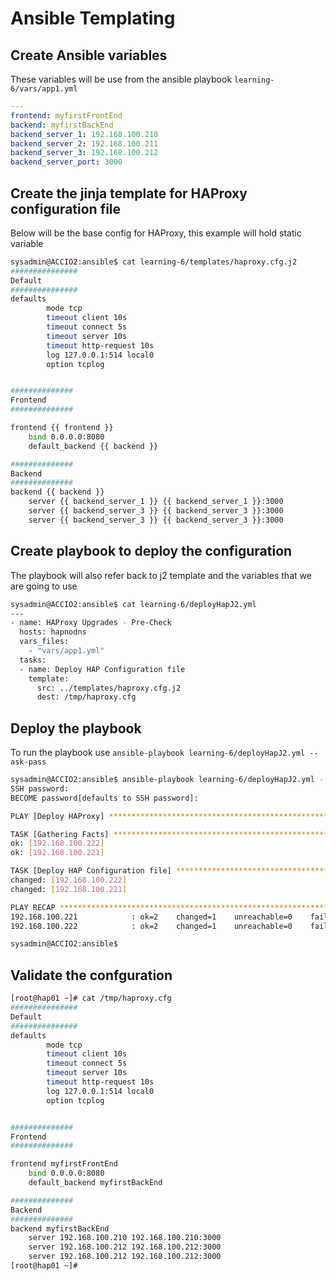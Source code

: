 # Ansible Templating

## Create Ansible variables

These variables will be use from the ansible playbook `learning-6/vars/app1.yml`

```yaml
---
frontend: myfirstFrontEnd
backend: myfirstBackEnd
backend_server_1: 192.168.100.210
backend_server_2: 192.168.100.211
backend_server_3: 192.168.100.212
backend_server_port: 3000
```

## Create the jinja template for HAProxy configuration file

Below will be the base config for HAProxy, this example will hold static variable

```bash
sysadmin@ACCIO2:ansible$ cat learning-6/templates/haproxy.cfg.j2 
###############
Default
###############
defaults
        mode tcp
        timeout client 10s
        timeout connect 5s
        timeout server 10s
        timeout http-request 10s
        log 127.0.0.1:514 local0
        option tcplog


##############
Frontend
##############

frontend {{ frontend }}
    bind 0.0.0.0:8080
    default_backend {{ backend }}

##############
Backend
##############
backend {{ backend }}
    server {{ backend_server_1 }} {{ backend_server_1 }}:3000 
    server {{ backend_server_3 }} {{ backend_server_3 }}:3000 
    server {{ backend_server_3 }} {{ backend_server_3 }}:3000
```

## Create playbook to deploy the configuration

The playbook will also refer back to j2 template and the variables that we are going to use

```bash
sysadmin@ACCIO2:ansible$ cat learning-6/deployHapJ2.yml 
---
- name: HAProxy Upgrades - Pre-Check
  hosts: hapnodns
  vars_files:
    - "vars/app1.yml"
  tasks:
  - name: Deploy HAP Configuration file
    template:
      src: ../templates/haproxy.cfg.j2
      dest: /tmp/haproxy.cfg
```

## Deploy the playbook

To run the playbook use `ansible-playbook learning-6/deployHapJ2.yml --ask-pass`

```bash
sysadmin@ACCIO2:ansible$ ansible-playbook learning-6/deployHapJ2.yml --ask-pass
SSH password: 
BECOME password[defaults to SSH password]: 

PLAY [Deploy HAProxy] ***********************************************************************************************************************************************************************************************************************************************************

TASK [Gathering Facts] **********************************************************************************************************************************************************************************************************************************************************
ok: [192.168.100.222]
ok: [192.168.100.221]

TASK [Deploy HAP Configuration file] ********************************************************************************************************************************************************************************************************************************************
changed: [192.168.100.222]
changed: [192.168.100.221]

PLAY RECAP **********************************************************************************************************************************************************************************************************************************************************************
192.168.100.221            : ok=2    changed=1    unreachable=0    failed=0    skipped=0    rescued=0    ignored=0   
192.168.100.222            : ok=2    changed=1    unreachable=0    failed=0    skipped=0    rescued=0    ignored=0   

sysadmin@ACCIO2:ansible$ 
```

## Validate the confguration

```bash
[root@hap01 ~]# cat /tmp/haproxy.cfg 
###############
Default
###############
defaults
        mode tcp
        timeout client 10s
        timeout connect 5s
        timeout server 10s
        timeout http-request 10s
        log 127.0.0.1:514 local0
        option tcplog


##############
Frontend
##############

frontend myfirstFrontEnd
    bind 0.0.0.0:8080
    default_backend myfirstBackEnd

##############
Backend
##############
backend myfirstBackEnd
    server 192.168.100.210 192.168.100.210:3000 
    server 192.168.100.212 192.168.100.212:3000 
    server 192.168.100.212 192.168.100.212:3000
[root@hap01 ~]# 
```